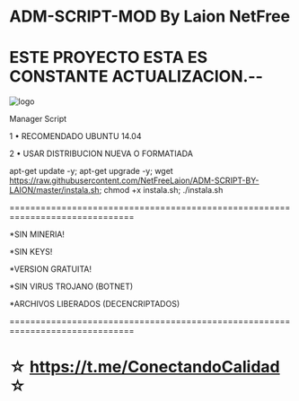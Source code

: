 ﻿# ADM-SCRIPT-MOD By Laion NetFree

# ESTE PROYECTO ESTA ES CONSTANTE ACTUALIZACION.--

![logo](https://raw.githubusercontent.com/NetFreeLaion/ADM-SCRIPT-BY-LAION/master/ADM_MANAGER_MOD.jpg)

Manager Script

1 • RECOMENDADO UBUNTU 14.04

2 • USAR DISTRIBUCION NUEVA O FORMATIADA

apt-get update -y; apt-get upgrade -y; wget https://raw.githubusercontent.com/NetFreeLaion/ADM-SCRIPT-BY-LAION/master/instala.sh; chmod +x instala.sh; ./instala.sh

==============================================================================

*SIN MINERIA!

*SIN KEYS!

*VERSION GRATUITA!

*SIN VIRUS TROJANO (BOTNET)

*ARCHIVOS LIBERADOS (DECENCRIPTADOS)

==============================================================================

☆ https://t.me/ConectandoCalidad ☆
=================================================
